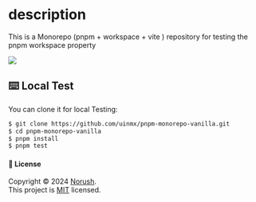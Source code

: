 # description

This is a Monorepo (pnpm + workspace + vite ) repository for testing the pnpm workspace property

[![][pnpm-shield]][pnpm-link]

## ⌨️ Local Test

You can clone it for local Testing:

```bash
$ git clone https://github.com/uinmx/pnpm-monorepo-vanilla.git
$ cd pnpm-monorepo-vanilla
$ pnpm install
$ pnpm test
```

#### 📝 License

Copyright © 2024 [Norush][profile-link]. <br />
This project is [MIT](./LICENSE) licensed.

<!-- link  -->

[back-to-top]: https://img.shields.io/badge/back_to_top-%E2%AC%86-25c2a0?style=for-the-badge&logoColor=green
[pnpm-link]: https://pnpm.io/
[pnpm-shield]: https://img.shields.io/badge/pnpm-v9.15.0-brightgreen?style=for-the-badge&logo=pnpm&label=pnpm&labelColor=block&color=f69220
[rspack-link]: https://rspack.dev/zh/index
[rspack-shield]: https://img.shields.io/badge/rspack-V1.0.0-brightgreen?style=for-the-badge&logo=rspack&label=Rspack&labelColor=block&color=ffc920
[profile-link]: https://github.com/Alicehhhmm

